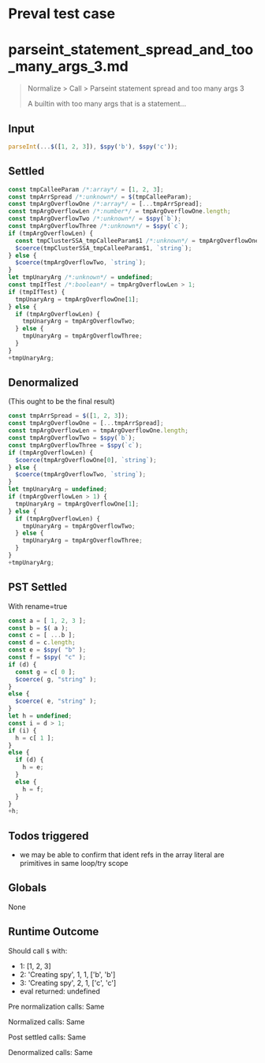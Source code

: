 # Preval test case

# parseint_statement_spread_and_too_many_args_3.md

> Normalize > Call > Parseint statement spread and too many args 3
>
> A builtin with too many args that is a statement...

## Input

`````js filename=intro
parseInt(...$([1, 2, 3]), $spy('b'), $spy('c'));
`````


## Settled


`````js filename=intro
const tmpCalleeParam /*:array*/ = [1, 2, 3];
const tmpArrSpread /*:unknown*/ = $(tmpCalleeParam);
const tmpArgOverflowOne /*:array*/ = [...tmpArrSpread];
const tmpArgOverflowLen /*:number*/ = tmpArgOverflowOne.length;
const tmpArgOverflowTwo /*:unknown*/ = $spy(`b`);
const tmpArgOverflowThree /*:unknown*/ = $spy(`c`);
if (tmpArgOverflowLen) {
  const tmpClusterSSA_tmpCalleeParam$1 /*:unknown*/ = tmpArgOverflowOne[0];
  $coerce(tmpClusterSSA_tmpCalleeParam$1, `string`);
} else {
  $coerce(tmpArgOverflowTwo, `string`);
}
let tmpUnaryArg /*:unknown*/ = undefined;
const tmpIfTest /*:boolean*/ = tmpArgOverflowLen > 1;
if (tmpIfTest) {
  tmpUnaryArg = tmpArgOverflowOne[1];
} else {
  if (tmpArgOverflowLen) {
    tmpUnaryArg = tmpArgOverflowTwo;
  } else {
    tmpUnaryArg = tmpArgOverflowThree;
  }
}
+tmpUnaryArg;
`````


## Denormalized
(This ought to be the final result)

`````js filename=intro
const tmpArrSpread = $([1, 2, 3]);
const tmpArgOverflowOne = [...tmpArrSpread];
const tmpArgOverflowLen = tmpArgOverflowOne.length;
const tmpArgOverflowTwo = $spy(`b`);
const tmpArgOverflowThree = $spy(`c`);
if (tmpArgOverflowLen) {
  $coerce(tmpArgOverflowOne[0], `string`);
} else {
  $coerce(tmpArgOverflowTwo, `string`);
}
let tmpUnaryArg = undefined;
if (tmpArgOverflowLen > 1) {
  tmpUnaryArg = tmpArgOverflowOne[1];
} else {
  if (tmpArgOverflowLen) {
    tmpUnaryArg = tmpArgOverflowTwo;
  } else {
    tmpUnaryArg = tmpArgOverflowThree;
  }
}
+tmpUnaryArg;
`````


## PST Settled
With rename=true

`````js filename=intro
const a = [ 1, 2, 3 ];
const b = $( a );
const c = [ ...b ];
const d = c.length;
const e = $spy( "b" );
const f = $spy( "c" );
if (d) {
  const g = c[ 0 ];
  $coerce( g, "string" );
}
else {
  $coerce( e, "string" );
}
let h = undefined;
const i = d > 1;
if (i) {
  h = c[ 1 ];
}
else {
  if (d) {
    h = e;
  }
  else {
    h = f;
  }
}
+h;
`````


## Todos triggered


- we may be able to confirm that ident refs in the array literal are primitives in same loop/try scope


## Globals


None


## Runtime Outcome


Should call `$` with:
 - 1: [1, 2, 3]
 - 2: 'Creating spy', 1, 1, ['b', 'b']
 - 3: 'Creating spy', 2, 1, ['c', 'c']
 - eval returned: undefined

Pre normalization calls: Same

Normalized calls: Same

Post settled calls: Same

Denormalized calls: Same
